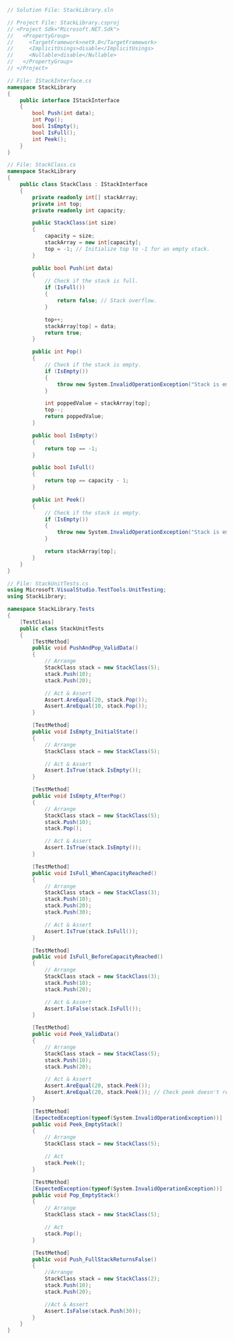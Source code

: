 ﻿```csharp
// Solution File: StackLibrary.sln

// Project File: StackLibrary.csproj
// <Project Sdk="Microsoft.NET.Sdk">
//   <PropertyGroup>
//     <TargetFramework>net9.0</TargetFramework>
//     <ImplicitUsings>disable</ImplicitUsings>
//     <Nullable>disable</Nullable>
//   </PropertyGroup>
// </Project>

// File: IStackInterface.cs
namespace StackLibrary
{
    public interface IStackInterface
    {
        bool Push(int data);
        int Pop();
        bool IsEmpty();
        bool IsFull();
        int Peek();
    }
}

// File: StackClass.cs
namespace StackLibrary
{
    public class StackClass : IStackInterface
    {
        private readonly int[] stackArray;
        private int top;
        private readonly int capacity;

        public StackClass(int size)
        {
            capacity = size;
            stackArray = new int[capacity];
            top = -1; // Initialize top to -1 for an empty stack.
        }

        public bool Push(int data)
        {
            // Check if the stack is full.
            if (IsFull())
            {
                return false; // Stack overflow.
            }

            top++;
            stackArray[top] = data;
            return true;
        }

        public int Pop()
        {
            // Check if the stack is empty.
            if (IsEmpty())
            {
                throw new System.InvalidOperationException("Stack is empty."); // Stack underflow.
            }

            int poppedValue = stackArray[top];
            top--;
            return poppedValue;
        }

        public bool IsEmpty()
        {
            return top == -1;
        }

        public bool IsFull()
        {
            return top == capacity - 1;
        }

        public int Peek()
        {
            // Check if the stack is empty.
            if (IsEmpty())
            {
                throw new System.InvalidOperationException("Stack is empty.");
            }

            return stackArray[top];
        }
    }
}

// File: StackUnitTests.cs
using Microsoft.VisualStudio.TestTools.UnitTesting;
using StackLibrary;

namespace StackLibrary.Tests
{
    [TestClass]
    public class StackUnitTests
    {
        [TestMethod]
        public void PushAndPop_ValidData()
        {
            // Arrange
            StackClass stack = new StackClass(5);
            stack.Push(10);
            stack.Push(20);

            // Act & Assert
            Assert.AreEqual(20, stack.Pop());
            Assert.AreEqual(10, stack.Pop());
        }

        [TestMethod]
        public void IsEmpty_InitialState()
        {
            // Arrange
            StackClass stack = new StackClass(5);

            // Act & Assert
            Assert.IsTrue(stack.IsEmpty());
        }

        [TestMethod]
        public void IsEmpty_AfterPop()
        {
            // Arrange
            StackClass stack = new StackClass(5);
            stack.Push(10);
            stack.Pop();

            // Act & Assert
            Assert.IsTrue(stack.IsEmpty());
        }

        [TestMethod]
        public void IsFull_WhenCapacityReached()
        {
            // Arrange
            StackClass stack = new StackClass(3);
            stack.Push(10);
            stack.Push(20);
            stack.Push(30);

            // Act & Assert
            Assert.IsTrue(stack.IsFull());
        }

        [TestMethod]
        public void IsFull_BeforeCapacityReached()
        {
            // Arrange
            StackClass stack = new StackClass(3);
            stack.Push(10);
            stack.Push(20);

            // Act & Assert
            Assert.IsFalse(stack.IsFull());
        }

        [TestMethod]
        public void Peek_ValidData()
        {
            // Arrange
            StackClass stack = new StackClass(5);
            stack.Push(10);
            stack.Push(20);

            // Act & Assert
            Assert.AreEqual(20, stack.Peek());
            Assert.AreEqual(20, stack.Peek()); // Check peek doesn't remove element
        }

        [TestMethod]
        [ExpectedException(typeof(System.InvalidOperationException))]
        public void Peek_EmptyStack()
        {
            // Arrange
            StackClass stack = new StackClass(5);

            // Act
            stack.Peek();
        }

        [TestMethod]
        [ExpectedException(typeof(System.InvalidOperationException))]
        public void Pop_EmptyStack()
        {
            // Arrange
            StackClass stack = new StackClass(5);

            // Act
            stack.Pop();
        }

        [TestMethod]
        public void Push_FullStackReturnsFalse()
        {
            //Arrange
            StackClass stack = new StackClass(2);
            stack.Push(10);
            stack.Push(20);

            //Act & Assert
            Assert.IsFalse(stack.Push(30));
        }
    }
}
```